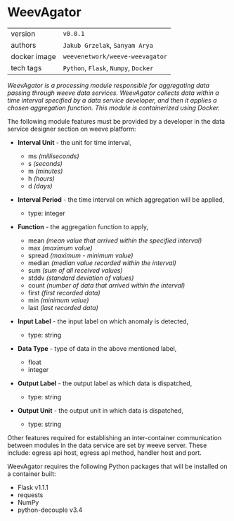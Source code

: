 # WeevAgator

| | |
| --- | ---|
| version | `v0.0.1` |
| authors | `Jakub Grzelak`, `Sanyam Arya` |
| docker image | `weevenetwork/weeve-weevagator` |
| tech tags | `Python`, `Flask`, `Numpy`, `Docker` |


_WeevAgator is a processing module responsible for aggregating data passing through weeve data services._ 
_WeevAgator collects data within a time interval specified by a data service developer, and then it applies a chosen aggregation function._
_This module is containerized using Docker._


The following module features must be provided by a developer in the data service designer section on weeve platform:

* **Interval Unit** - the unit for time interval,
    * ms    _(milliseconds)_
    * s     _(seconds)_
    * m     _(minutes)_
    * h     _(hours)_
    * d     _(days)_

* **Interval Period** - the time interval on which aggregation will be applied,
    * type: integer

* **Function** - the aggregation function to apply,
    * mean      _(mean value that arrived within the specified interval)_
    * max       _(maximum value)_
    * spread    _(maximum - minimum value)_
    * median    _(median value recorded within the interval)_
    * sum       _(sum of all received values)_
    * stddv     _(standard deviation of values)_
    * count     _(number of data that arrived within the interval)_
    * first     _(first recorded data)_
    * min       _(minimum value)_
    * last      _(last recorded data)_

* **Input Label** - the input label on which anomaly is detected,
    * type: string

* **Data Type** - type of data in the above mentioned label,
    * float
    * integer

* **Output Label** - the output label as which data is dispatched,
    * type: string

* **Output Unit** - the output unit in which data is dispatched,
    * type: string


Other features required for establishing an inter-container communication between modules in the data service are set by weeve server.
These include: egress api host, egress api method, handler host and port.


WeevAgator requires the following Python packages that will be installed on a container built:

* Flask v1.1.1
* requests
* NumPy
* python-decouple v3.4